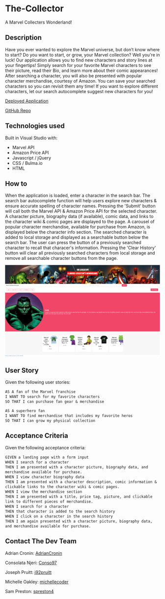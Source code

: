 # The-Collector
A Marvel Collecters Wonderland!

## Description
Have you ever wanted to explore the Marvel universe, but don’t know where to start? Do you want to start, or grow, your Marvel collection? Well you're in luck! Our application allows you to find new characters and story lines at your fingertips! Simply search for your favorite Marvel characters to see their picture, read their Bio, and learn more about their comic appearances! After searching a character, you will also be presented with popular character merchandise, courtesy of Amazon. You can save your searched characters so you can revisit them any time! If you want to explore different characters, let our search autocomplete suggest new characters for you!


[Deployed Application](https://michellecoder.github.io/The-Collector)

[GitHub Repo](https://github.com/michellecoder/The-Collector)

## Technologies used
Built in Visual Studio with:
* Marvel API
* Amazon Price API
* Javascript / jQuery
* CSS / Bulma.io
* HTML

## How to
When the application is loaded, enter a character in the search bar. The search bar autocomplete function will help users explore new characters & ensure accurate spelling of character names. Pressing the 'Submit' button will call both the Marvel API & Amazon Price API for the selected character. A character picture, biography data (if available), comic data, and links to the character wiki & comic pages are displayed to the page. A carousel of popular character merchandise, available for purchase from Amazon, is displayed below the character info section. The searched character is added to local storage and displayed as a searchable button below the search bar. The user can press the button of a previously searched character to recall that characer's information. Pressing the 'Clear History' button will clear all previously searched characters from local storage and remove all searchable character buttons from the page.

![The Collector Home Page 1](./assets/images/screenshot1.PNG)

## User Story
Given the following user stories:

```
AS A fan of the Marvel franchise
I WANT TO search for my favorite characters
SO THAT I can purchase fan gear & merchandise
```
```
AS A superhero fan
I WANT TO find merchandise that includes my favorite heros
SO THAT I can grow my physical collection
```

## Acceptance Criteria
Given the following acceptance criteria:

```
GIVEN a landing page with a form input
WHEN I search for a character
THEN I am presented with a character picture, biography data, and merchandise available for purchase.
WHEN I view character biography data
THEN I am presented with a character description, comic information & clickable links to the character wiki & comic pages.
WHEN I view the merchandise section
THEN I am presented with a title, price tag, picture, and clickable link to different pieces of merchandise.
WHEN I search for a character
THEN that character is added to the search history
WHEN I click on a character in the search history
THEN I am again presented with a character picture, biography data, and merchandise available for purchase.
```

## Contact The Dev Team
Adrian Cronin: [AdrianCronin](https://github.com/AdrianCronin)

Consolata Njeri: [Conso97](https://github.com/Conso97)

Joseph Pruitt: [j92pruitt](https://github.com/j92pruitt)

Michelle Oakley: [michellecoder](https://github.com/michellecoder)

Sam Preston: [spreston4](https://github.com/spreston4)
